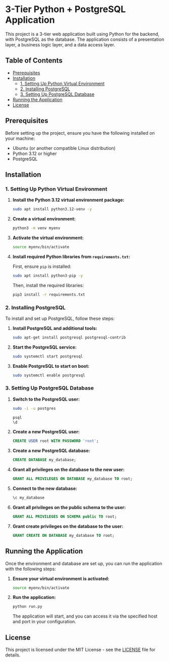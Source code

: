 # 3-Tier Python + PostgreSQL Application

This project is a 3-tier web application built using Python for the backend, with PostgreSQL as the database. The application consists of a presentation layer, a business logic layer, and a data access layer.

## Table of Contents

- [Prerequisites](#prerequisites)
- [Installation](#installation)
  - [1. Setting Up Python Virtual Environment](#1-setting-up-python-virtual-environment)
  - [2. Installing PostgreSQL](#2-installing-postgresql)
  - [3. Setting Up PostgreSQL Database](#3-setting-up-postgresql-database)
- [Running the Application](#running-the-application)
- [License](#license)

## Prerequisites

Before setting up the project, ensure you have the following installed on your machine:

- Ubuntu (or another compatible Linux distribution)
- Python 3.12 or higher
- PostgreSQL

## Installation

### 1. Setting Up Python Virtual Environment

1. **Install the Python 3.12 virtual environment package:**

   ```bash
   sudo apt install python3.12-venv -y
   ```

2. **Create a virtual environment:**

   ```bash
   python3 -m venv myenv
   ```

3. **Activate the virtual environment:**

   ```bash
   source myenv/bin/activate
   ```

4. **Install required Python libraries from `requirements.txt`:**

   First, ensure `pip` is installed:

   ```bash
   sudo apt install python3-pip -y
   ```

   Then, install the required libraries:

   ```bash
   pip3 install -r requirements.txt
   ```

### 2. Installing PostgreSQL

To install and set up PostgreSQL, follow these steps:

1. **Install PostgreSQL and additional tools:**

   ```bash
   sudo apt-get install postgresql postgresql-contrib
   ```

2. **Start the PostgreSQL service:**

   ```bash
   sudo systemctl start postgresql
   ```

3. **Enable PostgreSQL to start on boot:**

   ```bash
   sudo systemctl enable postgresql
   ```

### 3. Setting Up PostgreSQL Database

1. **Switch to the PostgreSQL user:**

   ```bash
   sudo -i -u postgres

   psql
   \d
   ```

2. **Create a new PostgreSQL user:**

   ```sql
   CREATE USER root WITH PASSWORD 'root';
   ```

3. **Create a new PostgreSQL database:**

   ```sql
   CREATE DATABASE my_database;
   ```

4. **Grant all privileges on the database to the new user:**

   ```sql
   GRANT ALL PRIVILEGES ON DATABASE my_database TO root;
   ```

5. **Connect to the new database:**

   ```sql
   \c my_database
   ```

6. **Grant all privileges on the public schema to the user:**

   ```sql
   GRANT ALL PRIVILEGES ON SCHEMA public TO root;
   ```

7. **Grant create privileges on the database to the user:**

   ```sql
   GRANT CREATE ON DATABASE my_database TO root;
   ```

## Running the Application

Once the environment and database are set up, you can run the application with the following steps:

1. **Ensure your virtual environment is activated:**

   ```bash
   source myenv/bin/activate
   ```

2. **Run the application:**

   ```bash
   python run.py
   ```

   The application will start, and you can access it via the specified host and port in your configuration.

## License

This project is licensed under the MIT License - see the [LICENSE](LICENSE) file for details.

